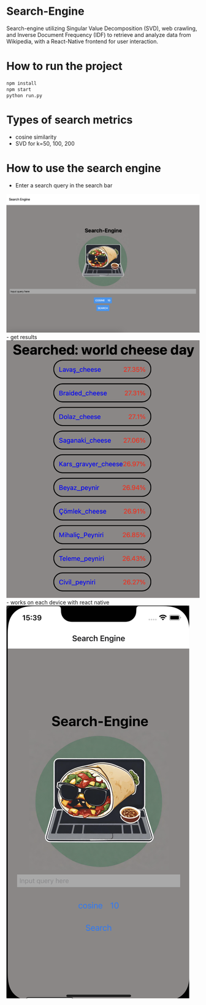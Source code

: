 # Search-Engine
Search-engine utilizing Singular Value Decomposition (SVD), web crawling, and Inverse Document Frequency (IDF) to retrieve and analyze data from Wikipedia, with a React-Native frontend for user interaction.

# How to run the project
```
npm install
npm start
python run.py
```

# Types of search metrics
- cosine similarity
- SVD for k=50, 100, 200
# How to use the search engine
- Enter a search query in the search bar
<img src="./images/web.png" />
- get results
<img src="./images/cheese_50.png" />
- works on each device with react native
<img src="./images/ios.png" />